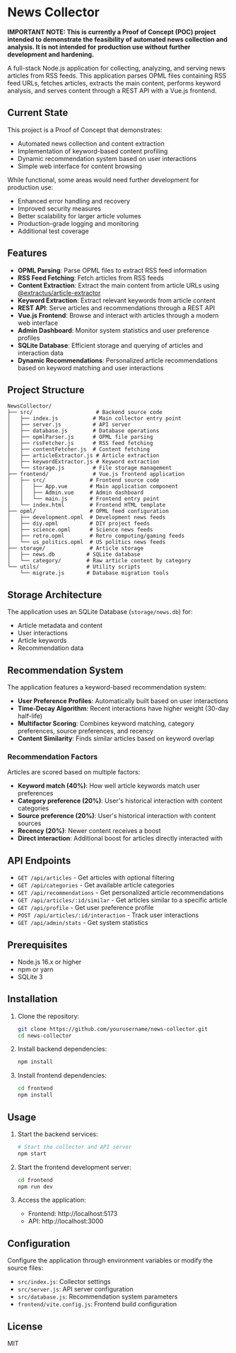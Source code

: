 # News Collector

**IMPORTANT NOTE: This is currently a Proof of Concept (POC) project intended to demonstrate the feasibility of automated news collection and analysis. It is not intended for production use without further development and hardening.**

A full-stack Node.js application for collecting, analyzing, and serving news articles from RSS feeds. This application parses OPML files containing RSS feed URLs, fetches articles, extracts the main content, performs keyword analysis, and serves content through a REST API with a Vue.js frontend.

## Current State

This project is a Proof of Concept that demonstrates:
- Automated news collection and content extraction
- Implementation of keyword-based content profiling
- Dynamic recommendation system based on user interactions
- Simple web interface for content browsing

While functional, some areas would need further development for production use:
- Enhanced error handling and recovery
- Improved security measures
- Better scalability for larger article volumes
- Production-grade logging and monitoring
- Additional test coverage

## Features

- **OPML Parsing**: Parse OPML files to extract RSS feed information
- **RSS Feed Fetching**: Fetch articles from RSS feeds
- **Content Extraction**: Extract the main content from article URLs using [@extractus/article-extractor](https://github.com/extractus/article-extractor)
- **Keyword Extraction**: Extract relevant keywords from article content
- **REST API**: Serve articles and recommendations through a REST API
- **Vue.js Frontend**: Browse and interact with articles through a modern web interface
- **Admin Dashboard**: Monitor system statistics and user preference profiles
- **SQLite Database**: Efficient storage and querying of articles and interaction data
- **Dynamic Recommendations**: Personalized article recommendations based on keyword matching and user interactions

## Project Structure

```
NewsCollector/
├── src/                    # Backend source code
│   ├── index.js           # Main collector entry point
│   ├── server.js          # API server
│   ├── database.js        # Database operations
│   ├── opmlParser.js      # OPML file parsing
│   ├── rssFetcher.js      # RSS feed fetching
│   ├── contentFetcher.js  # Content fetching
│   ├── articleExtractor.js # Article extraction
│   ├── keywordExtractor.js # Keyword extraction
│   └── storage.js         # File storage management
├── frontend/              # Vue.js frontend application
│   ├── src/              # Frontend source code
│   │   ├── App.vue       # Main application component
│   │   ├── Admin.vue     # Admin dashboard
│   │   └── main.js       # Frontend entry point
│   └── index.html        # Frontend HTML template
├── opml/                 # OPML feed configuration
│   ├── development.opml  # Development news feeds
│   ├── diy.opml          # DIY project feeds
│   ├── science.opml      # Science news feeds
│   ├── retro.opml        # Retro computing/gaming feeds
│   └── us_politics.opml  # US politics news feeds
├── storage/              # Article storage
│   ├── news.db          # SQLite database
│   └── category/        # Raw article content by category
└── utils/               # Utility scripts
    └── migrate.js       # Database migration tools
```

## Storage Architecture

The application uses an SQLite Database (`storage/news.db`) for:
   - Article metadata and content
   - User interactions
   - Article keywords
   - Recommendation data

## Recommendation System

The application features a keyword-based recommendation system:

- **User Preference Profiles**: Automatically built based on user interactions
- **Time-Decay Algorithm**: Recent interactions have higher weight (30-day half-life)
- **Multifactor Scoring**: Combines keyword matching, category preferences, source preferences, and recency
- **Content Similarity**: Finds similar articles based on keyword overlap

### Recommendation Factors

Articles are scored based on multiple factors:
- **Keyword match (40%)**: How well article keywords match user preferences
- **Category preference (20%)**: User's historical interaction with content categories
- **Source preference (20%)**: User's historical interaction with content sources
- **Recency (20%)**: Newer content receives a boost
- **Direct interaction**: Additional boost for articles directly interacted with

## API Endpoints

- `GET /api/articles` - Get articles with optional filtering
- `GET /api/categories` - Get available article categories
- `GET /api/recommendations` - Get personalized article recommendations
- `GET /api/articles/:id/similar` - Get articles similar to a specific article
- `GET /api/profile` - Get user preference profile
- `POST /api/articles/:id/interaction` - Track user interactions
- `GET /api/admin/stats` - Get system statistics

## Prerequisites

- Node.js 16.x or higher
- npm or yarn
- SQLite 3

## Installation

1. Clone the repository:
   ```bash
   git clone https://github.com/yourusername/news-collector.git
   cd news-collector
   ```

2. Install backend dependencies:
   ```bash
   npm install
   ```

3. Install frontend dependencies:
   ```bash
   cd frontend
   npm install
   ```

## Usage

1. Start the backend services:
   ```bash
   # Start the collector and API server
   npm start
   ```

2. Start the frontend development server:
   ```bash
   cd frontend
   npm run dev
   ```

3. Access the application:
   - Frontend: http://localhost:5173
   - API: http://localhost:3000

## Configuration

Configure the application through environment variables or modify the source files:

- `src/index.js`: Collector settings
- `src/server.js`: API server configuration
- `src/database.js`: Recommendation system parameters
- `frontend/vite.config.js`: Frontend build configuration

## License

MIT
